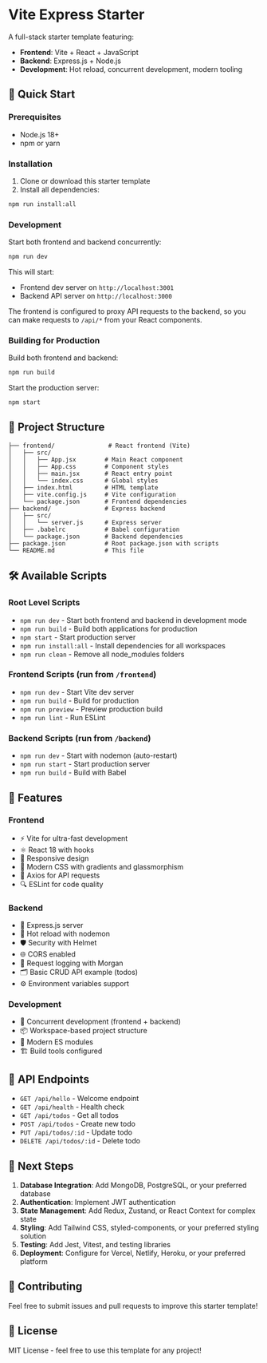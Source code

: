 # Vite Express Starter

A full-stack starter template featuring:
- **Frontend**: Vite + React + JavaScript
- **Backend**: Express.js + Node.js
- **Development**: Hot reload, concurrent development, modern tooling

## 🚀 Quick Start

### Prerequisites
- Node.js 18+ 
- npm or yarn

### Installation

1. Clone or download this starter template
2. Install all dependencies:
```bash
npm run install:all
```

### Development

Start both frontend and backend concurrently:
```bash
npm run dev
```

This will start:
- Frontend dev server on `http://localhost:3001`
- Backend API server on `http://localhost:3000`

The frontend is configured to proxy API requests to the backend, so you can make requests to `/api/*` from your React components.

### Building for Production

Build both frontend and backend:
```bash
npm run build
```

Start the production server:
```bash
npm start
```

## 📁 Project Structure

```
├── frontend/               # React frontend (Vite)
│   ├── src/
│   │   ├── App.jsx        # Main React component
│   │   ├── App.css        # Component styles
│   │   ├── main.jsx       # React entry point
│   │   └── index.css      # Global styles
│   ├── index.html         # HTML template
│   ├── vite.config.js     # Vite configuration
│   └── package.json       # Frontend dependencies
├── backend/               # Express backend
│   ├── src/
│   │   └── server.js      # Express server
│   ├── .babelrc           # Babel configuration
│   └── package.json       # Backend dependencies
├── package.json           # Root package.json with scripts
└── README.md              # This file
```

## 🛠 Available Scripts

### Root Level Scripts
- `npm run dev` - Start both frontend and backend in development mode
- `npm run build` - Build both applications for production
- `npm start` - Start production server
- `npm run install:all` - Install dependencies for all workspaces
- `npm run clean` - Remove all node_modules folders

### Frontend Scripts (run from `/frontend`)
- `npm run dev` - Start Vite dev server
- `npm run build` - Build for production
- `npm run preview` - Preview production build
- `npm run lint` - Run ESLint

### Backend Scripts (run from `/backend`)
- `npm run dev` - Start with nodemon (auto-restart)
- `npm run start` - Start production server
- `npm run build` - Build with Babel

## 🔧 Features

### Frontend
- ⚡️ Vite for ultra-fast development
- ⚛️ React 18 with hooks
- 📱 Responsive design
- 🎨 Modern CSS with gradients and glassmorphism
- 📡 Axios for API requests
- 🔍 ESLint for code quality

### Backend
- 🚀 Express.js server
- 🔄 Hot reload with nodemon
- 🛡️ Security with Helmet
- 🌐 CORS enabled
- 📝 Request logging with Morgan
- 🗂️ Basic CRUD API example (todos)
- ⚙️ Environment variables support

### Development
- 🔄 Concurrent development (frontend + backend)
- 📦 Workspace-based project structure
- 🔧 Modern ES modules
- 🏗️ Build tools configured

## 📡 API Endpoints

- `GET /api/hello` - Welcome endpoint
- `GET /api/health` - Health check
- `GET /api/todos` - Get all todos
- `POST /api/todos` - Create new todo
- `PUT /api/todos/:id` - Update todo
- `DELETE /api/todos/:id` - Delete todo

## 🎯 Next Steps

1. **Database Integration**: Add MongoDB, PostgreSQL, or your preferred database
2. **Authentication**: Implement JWT authentication
3. **State Management**: Add Redux, Zustand, or React Context for complex state
4. **Styling**: Add Tailwind CSS, styled-components, or your preferred styling solution
5. **Testing**: Add Jest, Vitest, and testing libraries
6. **Deployment**: Configure for Vercel, Netlify, Heroku, or your preferred platform

## 🤝 Contributing

Feel free to submit issues and pull requests to improve this starter template!

## 📄 License

MIT License - feel free to use this template for any project! 